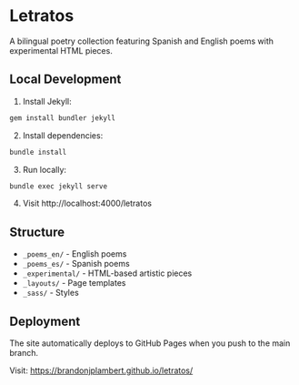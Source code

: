 # Letratos

A bilingual poetry collection featuring Spanish and English poems with experimental HTML pieces.

## Local Development

1. Install Jekyll:
```bash
gem install bundler jekyll
```

2. Install dependencies:
```bash
bundle install
```

3. Run locally:
```bash
bundle exec jekyll serve
```

4. Visit http://localhost:4000/letratos

## Structure

- `_poems_en/` - English poems
- `_poems_es/` - Spanish poems  
- `_experimental/` - HTML-based artistic pieces
- `_layouts/` - Page templates
- `_sass/` - Styles

## Deployment

The site automatically deploys to GitHub Pages when you push to the main branch.

Visit: https://brandonjplambert.github.io/letratos/